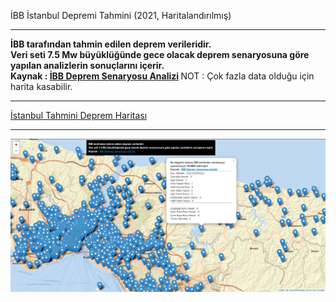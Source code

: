 İBB İstanbul Depremi Tahmini (2021, Haritalandırılmış)
<hr></hr>
<b>İBB tarafından tahmin edilen deprem verileridir.
<br>Veri seti 7.5 Mw büyüklüğünde gece olacak deprem senaryosuna göre yapılan analizlerin sonuçlarını içerir.
<br>Kaynak : <a target='_blank' href='https://data.ibb.gov.tr/dataset/deprem-senaryosu-analiz-sonuclari/resource/9c3ac492-de4b-4245-b418-7ad3df67a193'>İBB Deprem Senaryosu Analizi</a>
</b>
NOT : Çok fazla data olduğu için harita kasabilir.
<hr></hr>
<a href="https://alicangnll.github.io/ibb-istanbul-depremi-tahmini-2021">İstanbul Tahmini Deprem Haritası</a>
<hr></hr>
<img src="pic/ibb.png" />
